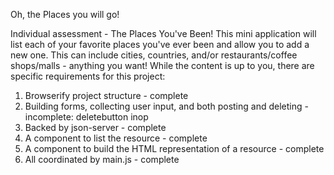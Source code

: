 Oh, the Places you will go!

Individual assessment - The Places You've Been! This mini application will list each of your favorite places you've ever been and allow you to add a new one. This can include cities, countries, and/or restaurants/coffee shops/malls - anything you want! While the content is up to you, there are specific requirements for this project:

1. Browserify project structure - complete
2. Building forms, collecting user input, and both posting and deleting - incomplete:  deletebutton inop
3. Backed by json-server - complete
4. A component to list the resource - complete
5. A component to build the HTML representation of a resource - complete
6. All coordinated by main.js - complete